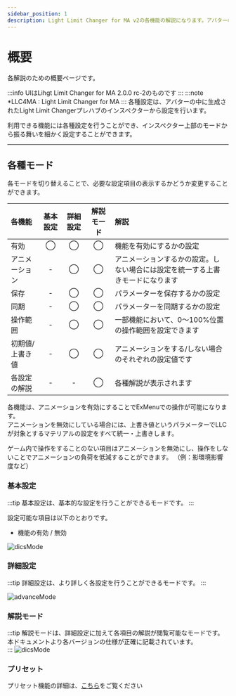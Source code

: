 ```yaml
---
sidebar_position: 1
description: Light Limit Changer for MA v2の各機能の解説になります。アバターの明るさに関わるパラメーターや、色温度・彩度調節機能の有効化など詳細に設定が可能です。
---
```


# 概要

各解説のための概要ページです。

:::info
UIはLihgt Limit Changer for MA 2.0.0 rc-2のものです
:::
:::note
*LLC4MA : Light Limit Changer for MA
:::
各種設定は、アバターの中に生成されたLight Limit Changerプレハブのインスペクターから設定を行います。

利用できる機能には各種設定を行うことができ、インスペクター上部のモードから振る舞いを細かく設定することができます。

----
## 各種モード

各モードを切り替えることで、必要な設定項目の表示するかどうか変更することができます。

|各機能|基本設定|詳細設定|解説モード|解説|
|:---|:---:|:---:|:---:|:---|
|有効|◯|◯|◯|機能を有効にするかの設定|
|アニメーション|-|◯|◯|アニメーションするかの設定。しない場合には設定を統一する上書きモードになります|
|保存|-|◯|◯|パラメーターを保存するかの設定|
|同期|-|◯|◯|パラメーターを同期するかの設定|
|操作範囲|-|◯|◯|一部機能において、0～100%位置の操作範囲を設定できます|
|初期値/上書き値|-|◯|◯|アニメーションをする/しない場合のそれぞれの設定値です|
|各設定の解説|-|-|◯|各種解説が表示されます|

各機能は、アニメーションを有効にすることでExMenuでの操作が可能になります。  
アニメーションを無効にしている場合には、上書き値というパラメーターでLLCが対象とするマテリアルの設定をすべて統一・上書きします。

ゲーム内で操作をすることのない項目はアニメーションを無効にし、操作をしないことでアニメーションの負荷を低減することができます。
（例：影環境影響度など）

### 基本設定
:::tip
基本設定は、基本的な設定を行うことができるモードです。
:::

設定可能な項目は以下のとおりです。
- 機能の有効 / 無効

![dicsMode](/img/docs/v2/discription/v2-disc_basicmode.png)

### 詳細設定
:::tip
詳細設定は、より詳しく各設定を行うことができるモードです。
:::


![advanceMode](/img/docs/v2/discription/v2-disc_advancedmode.png)

### 解説モード
:::tip
解説モードは、詳細設定に加えて各項目の解説が閲覧可能なモードです。  
本ドキュメントより各バージョンの仕様が正確に記載されています。    
:::
![dicsMode](/img/docs/v2/discription/v2-disc_discmode.png)

### プリセット

プリセット機能の詳細は、[こちら](/docs/v2/v2-discription/tips/disc_preset)をご覧ください
